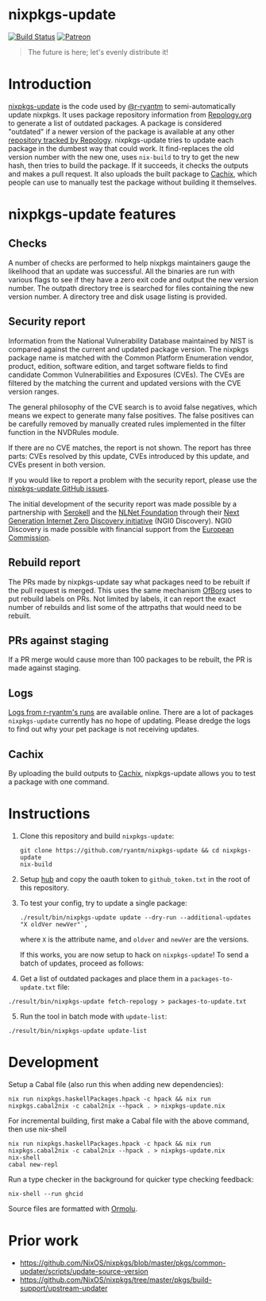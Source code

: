 # nixpkgs-update

[![Build Status](https://github.com/ryantm/nixpkgs-update/workflows/CI/badge.svg)](https://github.com/ryantm/nixpkgs-update/actions)
[![Patreon](https://img.shields.io/badge/patreon-donate-blue.svg)](https://www.patreon.com/nixpkgsupdate)

> The future is here; let's evenly distribute it!

# Introduction

[nixpkgs-update](https://github.com/ryantm/nixpkgs-update) is the code
used by [@r-ryantm](https://github.com/r-ryantm) to semi-automatically
update nixpkgs. It uses package repository information from
[Repology.org](https://repology.org/repository/nix_unstable) to
generate a list of outdated packages. A package is considered
"outdated" if a newer version of the package is available at any other
[repository tracked by
Repology](https://repology.org/repositories/statistics/newest). nixpkgs-update
tries to update each package in the dumbest way that could work. It
find-replaces the old version number with the new one, uses
`nix-build` to try to get the new hash, then tries to build the
package. If it succeeds, it checks the outputs and makes a pull
request. It also uploads the built package to
[Cachix](https://r-ryantm.cachix.org/), which people can use to
manually test the package without building it themselves.


# nixpkgs-update features

## Checks

A number of checks are performed to help nixpkgs maintainers gauge the
likelihood that an update was successful. All the binaries are run with
various flags to see if they have a zero exit code and output the new
version number. The outpath directory tree is searched for files
containing the new version number. A directory tree and disk usage
listing is provided.


## Security report

Information from the National Vulnerability Database maintained by
NIST is compared against the current and updated package version. The
nixpkgs package name is matched with the Common Platform Enumeration
vendor, product, edition, software edition, and target software fields
to find candidate Common Vulnerabilities and Exposures (CVEs). The
CVEs are filtered by the matching the current and updated versions
with the CVE version ranges.

The general philosophy of the CVE search is to avoid false negatives,
which means we expect to generate many false positives. The false
positives can be carefully removed by manually created rules
implemented in the filter function in the NVDRules module.

If there are no CVE matches, the report is not shown. The report has
three parts: CVEs resolved by this update, CVEs introduced by this
update, and CVEs present in both version.

If you would like to report a problem with the security report, please
use the [nixpkgs-update GitHub
issues](https://github.com/ryantm/nixpkgs-update/issues).

The initial development of the security report was made possible by a
partnership with [Serokell](https://serokell.io/) and the [NLNet
Foundation](https://nlnet.nl/) through their [Next Generation Internet
Zero Discovery initiative](https://nlnet.nl/discovery/) (NGI0
Discovery). NGI0 Discovery is made possible with financial support
from the [European Commission](https://ec.europa.eu/).


## Rebuild report

The PRs made by nixpkgs-update say what packages need to be rebuilt if
the pull request is merged. This uses the same mechanism
[OfBorg](https://github.com/NixOS/ofborg) uses to put rebuild labels
on PRs. Not limited by labels, it can report the exact number of
rebuilds and list some of the attrpaths that would need to be rebuilt.


## PRs against staging

If a PR merge would cause more than 100 packages to be rebuilt, the PR
is made against staging.


## Logs

[Logs from r-ryantm's runs](https://r.ryantm.com/log/) are
available online. There are a lot of packages `nixpkgs-update`
currently has no hope of updating. Please dredge the logs to find out
why your pet package is not receiving updates.


## Cachix

By uploading the build outputs to
[Cachix](https://r-ryantm.cachix.org/), nixpkgs-update allows you to
test a package with one command.


# Instructions

1. Clone this repository and build `nixpkgs-update`:
    ```
    git clone https://github.com/ryantm/nixpkgs-update && cd nixpkgs-update
    nix-build
    ```

2. Setup [hub](https://github.com/github/hub) and copy the oauth token to
   `github_token.txt` in the root of this repository.

3. To test your config, try to update a single package:

   ```
   ./result/bin/nixpkgs-update update --dry-run --additional-updates "X oldVer newVer"`,
   ```

   where `X` is the attribute name, and `oldver` and `newVer` are the versions.

   If this works, you are now setup to hack on `nixpkgs-update`! To send a batch of
   updates, proceed as follows:

4. Get a list of outdated packages and place them in a `packages-to-update.txt` file:

  ```
  ./result/bin/nixpkgs-update fetch-repology > packages-to-update.txt
  ```

5. Run the tool in batch mode with `update-list`:

  ```
  ./result/bin/nixpkgs-update update-list
  ```

# Development

Setup a Cabal file (also run this when adding new dependencies):

```
nix run nixpkgs.haskellPackages.hpack -c hpack && nix run nixpkgs.cabal2nix -c cabal2nix --hpack . > nixpkgs-update.nix
```

For incremental building, first make a Cabal file with the above command, then use nix-shell

```
nix run nixpkgs.haskellPackages.hpack -c hpack && nix run nixpkgs.cabal2nix -c cabal2nix --hpack . > nixpkgs-update.nix
nix-shell
cabal new-repl
```

Run a type checker in the background for quicker type checking feedback:

```
nix-shell --run ghcid
```

Source files are formatted with [Ormolu](https://github.com/tweag/ormolu).

# Prior work

* https://github.com/NixOS/nixpkgs/blob/master/pkgs/common-updater/scripts/update-source-version
* https://github.com/NixOS/nixpkgs/tree/master/pkgs/build-support/upstream-updater
